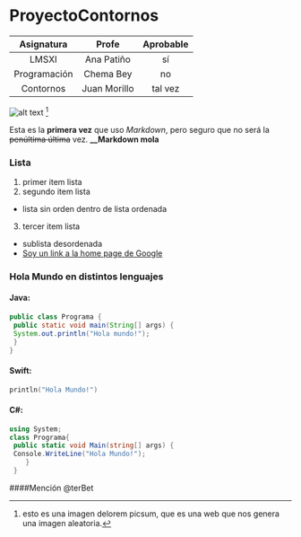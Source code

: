# ProyectoContornos

| Asignatura   | Profe        | Aprobable  |
| :----------: |:------------:| :---------:|
| LMSXI        | Ana Patiño   | sí         |
| Programación | Chema Bey    |   no       |
| Contornos    | Juan Morillo | tal vez    |

![alt text](http://picsum.photos/300/300)
[^1]

Esta es la **primera vez** que uso *Markdown*, pero seguro que no será la ~~penúltima última~~ vez.
**__Markdown mola**

### Lista
1. primer item lista
2. segundo item lista
  * lista sin orden dentro de lista ordenada
3. tercer item lista
  - sublista desordenada
   - [Soy un link a la home page de Google](https://www.google.com)

### Hola Mundo en distintos lenguajes
 #### Java:
```java
public class Programa {
 public static void main(String[] args) {
 System.out.println("Hola mundo!");
 }
}
```
 #### Swift:
```swift
println("Hola Mundo!")
```
 #### C#:
```C#
using System;
class Programa{
 public static void Main(string[] args) {
 Console.WriteLine("Hola Mundo!");
    }
 }
```

####Mención @terBet

[^1]: esto es una imagen delorem picsum, que es una web que nos genera una imagen aleatoria.
